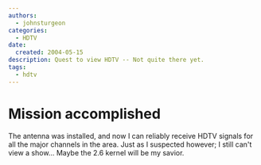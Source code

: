 ```yaml
---
authors:
  - johnsturgeon
categories:
  - HDTV
date:
  created: 2004-05-15
description: Quest to view HDTV -- Not quite there yet.
tags:
  - hdtv
---
```


# Mission accomplished

The antenna was installed, and now I can reliably receive HDTV signals for all the major channels in the area. Just as I suspected however; I still can't view a show... Maybe the 2.6 kernel will be my savior.
